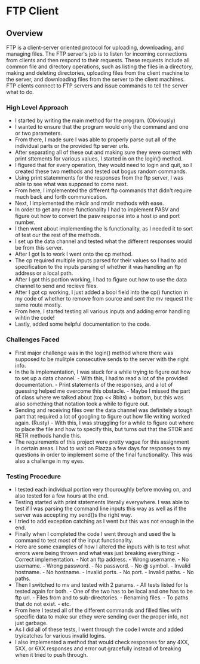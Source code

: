 # FTP Client

## Overview
FTP is a client-server oriented protocol for uploading, downloading, and managing files. The FTP server's job is to listen for incoming connections from clients and then respond to their requests. These requests include all common file and directory operations, such as listing the files in a directory, making and deleting directories, uploading files from the client machine to the server, and downloading files from the server to the client machines. FTP clients connect to FTP servers and issue commands to tell the server what to do. 

### High Level Approach
- I started by writing the main method for the program. (Obviously)
- I wanted to ensure that the program would only the command and one or two parameters.
- From there, I made sure I was able to properly parse out all of the individual parts or the provided ftp server urls.
- After separating all of these out and making sure they were correct with print sttements for various values, I started in on the login() method.
- I figured that for every operation, they would need to login and quit, so I created these two methods and tested out bogus random commands.
- Using print statemments for the responses from the ftp server, I was able to see what was supposed to come next.
- From here, I implemented the different ftp commands that didn't require much back and forth communication. 
- Next, I implemented the mkdir and rmdir methods with ease.
- In order to get any more functionality I had to implement PASV and figure out how to convert the pasv response into a host ip and port number.
- I then went about implementing the ls functionality, as I needed it to sort of test our the rest of the methods.
- I set up the data channel and tested what the different responses would be from this server.
- After I got ls to work I went onto the cp method.
- The cp required multiple inputs parsed for their values so I had to add specification to the inputs parsing of whether it was handling an ftp address or a local path.
- After I got this portion working, I had to figure out how to use the data channel to send and recieve files.
- After I got cp working, I just added a bool field into the cp() function in my code of whether to remove from source and sent the mv request the same route mostly.
- From here, I started testing all various inputs and adding error handling wihtin the code!
- Lastly, added some helpful documentation to the code.

### Challenges Faced
- First major challenge was in the login() method where there was supposed to be mulitple consecutive sends to the server with the right info. 
- In the ls implementation, I was stuck for a while trying to figure out how to set up a data channel.
        - With this, I had to read a lot of the provided documentation.
        - Print statements of the responses, and a lot of guessing helped me overcome this obstacle.
        - Maybe I missed the part of class where we talked about (top << 8bits) + bottom, but this was also something that notation took a while to figure out.
- Sending and receiving files over the data channel was definitely a tough part that required a lot of googling to figure out how file writing worked again. (Rusty)
        - With this, I was struggling for a while to figure out where to place the file and how to specify this, but turns out that the STOR and RETR methods handle this.
- The requirements of this project were pretty vague for this assignment in certain areas. I had to wait on Piazza a few days for responses to my questions in order to implement some of the final functionality. This was also a challenge in my eyes.

### Testing Procedure
- I tested each individual portion very thouroughly before moving on, and also tested for a few hours at the end.
- Testing started with print statements literally everywhere. I was able to test if I was parsing the command line inputs this way as well as if the server was accepting my send()s the right way.
- I tried to add exception catching as I went but this was not enough in the end.
- Finally when I completed the code I went through and used the ls command to test most of the input functionality.
- Here are some examples of how I altered the inputs with ls to test what errors were being thrown and what was just breaking everything:
        - Correct implementation.
        - Not an ftp address.
        - Wrong username.
        - No username.
        - Wrong password.
        - No password.
        - No @ symbol.
        - Invalid hostname.
        - No hostname.
        - Invalid ports.
        - No port.
        - Invalid paths.
        - No paths.
- Then I switched to mv and tested with 2 params.
        - All tests listed for ls tested again for both.
        - One of the two has to be local and one has to be ftp url.
        - Files from and to sub-directories.
        - Renaming files.
        - To paths that do not exist.
        - etc.
- From here I tested all of the different commands and filled files with specific data to make sur ethey were sending over the proper info, not just garbage.
- As I did all of these tests, I went through the code I wrote and added try/catches for various invalid logins.
- I also implemented a method that would check responses for any 4XX, 5XX, or 6XX responses and error out gracefully instead of breaking when it tried to push through.
